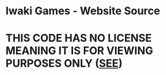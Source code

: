 # Iwaki Games - Website Source


# THIS CODE HAS NO LICENSE MEANING IT IS FOR VIEWING PURPOSES ONLY ([SEE](https://choosealicense.com/no-permission/))
